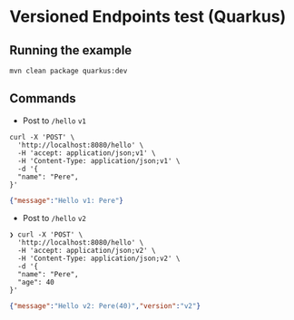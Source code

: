 # Versioned Endpoints test (Quarkus)

## Running the example
 ```shell
 mvn clean package quarkus:dev
 ```

## Commands

- Post to `/hello` `v1`
```shell
curl -X 'POST' \
  'http://localhost:8080/hello' \
  -H 'accept: application/json;v1' \
  -H 'Content-Type: application/json;v1' \
  -d '{
  "name": "Pere",
}'
```

```json
{"message":"Hello v1: Pere"}
```

- Post to `/hello` `v2`
```shell
❯ curl -X 'POST' \
  'http://localhost:8080/hello' \
  -H 'accept: application/json;v2' \
  -H 'Content-Type: application/json;v2' \
  -d '{
  "name": "Pere",
  "age": 40
}'
```

```json
{"message":"Hello v2: Pere(40)","version":"v2"}
```